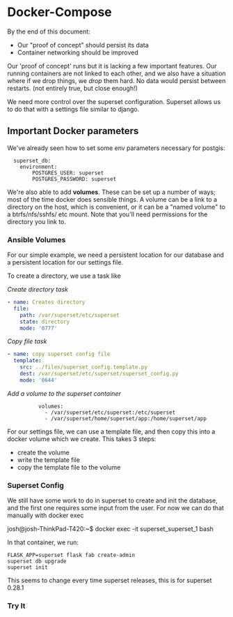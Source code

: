 # Docker-Compose

By the end of this document:
 - Our "proof of concept" should persist its data
 - Container networking should be improved

Our 'proof of concept' runs but it is lacking a few important features. Our running containers are not linked to each other, and we also have a situation where if we drop things, we *drop* them hard. No data would persist between restarts. (not entirely true, but close enough!)

We need more control over the superset configuration. Superset allows us to do that with a settings file similar to django.

## Important Docker parameters

We've already seen how to set some env parameters necessary for postgis:

```
  superset_db:
    environment:
        POSTGRES_USER: superset
        POSTGRES_PASSWORD: superset
```

We're also able to add **volumes**. These can be set up a number of ways; most of the time docker does sensible things. A volume can be a link to a directory on the host, which is convenient, or it can be a "named volume" to a btrfs/nfs/sshfs/ etc mount. Note that you'll need permissions for the directory you link to.

### Ansible Volumes

For our simple example, we need a persistent location for our database and a persistent location for our settings file.

To create a directory, we use a task like

*Create directory task*
```yaml
- name: Creates directory
  file:
    path: /var/superset/etc/superset
    state: directory
    mode: '0777'
```

*Copy file task*
```yaml
- name: copy superset config file
  template:
    src: ../files/superset_config.template.py
    dest: /var/superset/etc/superset/superset_config.py
    mode: '0644'
```

*Add a volume to the superset container*

```       image: catalpaio/superset
          volumes:
            - /var/superset/etc/superset:/etc/superset
            - /var/superset/home/superset/app:/home/superset/app
```


For our settings file, we can use a template file, and then copy this into a docker volume which we create. This takes 3 steps:

 - create the volume
 - write the template file
 - copy the template file to the volume


### Superset Config

We still have some work to do in superset to create and init the database, and the first one requires some input from the user. For now we can do that manually with docker exec

josh@josh-ThinkPad-T420:~$ docker exec -it superset_superset_1 bash

In that container, we run:
```
FLASK_APP=superset flask fab create-admin
superset db upgrade
superset init
```

This seems to change every time superset releases, this is for superset 0.28.1

### Try It


